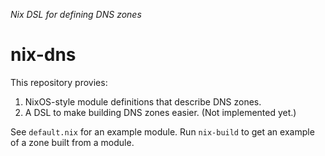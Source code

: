 _Nix DSL for defining DNS zones_

nix-dns
========

This repository provies:

1. NixOS-style module definitions that describe DNS zones.
2. A DSL to make building DNS zones easier. (Not implemented yet.)

See `default.nix` for an example module.
Run `nix-build` to get an example of a zone built from a module.
